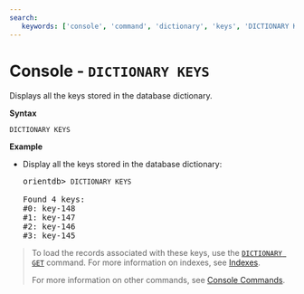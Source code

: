 ```yaml
---
search:
   keywords: ['console', 'command', 'dictionary', 'keys', 'DICTIONARY KEYS']
---
```


# Console - `DICTIONARY KEYS`

Displays all the keys stored in the database dictionary.

**Syntax**

```
DICTIONARY KEYS
```

**Example**

- Display all the keys stored in the database dictionary:

  <pre>
  orientdb> <code class='lang-sql userinput'>DICTIONARY KEYS</code>

  Found 4 keys:
  #0: key-148
  #1: key-147
  #2: key-146
  #3: key-145
  </pre>

>To load the records associated with these keys, use the [`DICTIONARY GET`](Console-Command-Dictionary-Get.md) command.  For more information on indexes, see [Indexes](../indexing/Indexes.md).
>
>For more information on other commands, see [Console Commands](Console-Commands.md).

